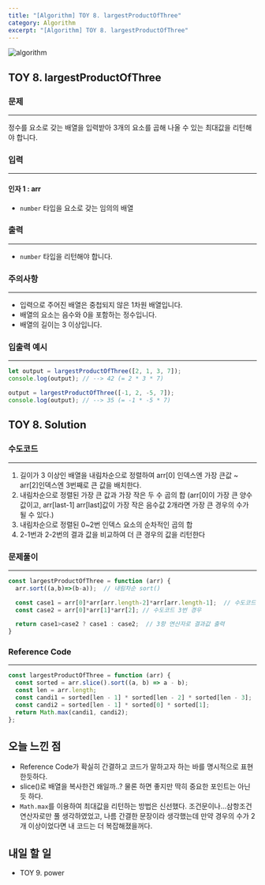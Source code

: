 ```yaml
---
title: "[Algorithm] TOY 8. largestProductOfThree"
category: Algorithm
excerpt: "[Algorithm] TOY 8. largestProductOfThree"
---
```


![algorithm](https://user-images.githubusercontent.com/83164003/131701318-f0ff36c4-1fcc-4f21-b978-18a9d8ec3386.jpg)
## TOY 8. largestProductOfThree
### 문제
---
정수를 요소로 갖는 배열을 입력받아 3개의 요소를 곱해 나올 수 있는 최대값을 리턴해야 합니다.



### 입력
---
#### 인자 1 : arr
- `number` 타입을 요소로 갖는 임의의 배열

### 출력
---
- `number` 타입을 리턴해야 합니다.

### 주의사항
---
- 입력으로 주어진 배열은 중첩되지 않은 1차원 배열입니다.
- 배열의 요소는 음수와 0을 포함하는 정수입니다.
- 배열의 길이는 3 이상입니다.

### 입출력 예시
---
```javascript
let output = largestProductOfThree([2, 1, 3, 7]);
console.log(output); // --> 42 (= 2 * 3 * 7)

output = largestProductOfThree([-1, 2, -5, 7]);
console.log(output); // --> 35 (= -1 * -5 * 7)
```


## TOY 8. Solution
### 수도코드
---
1. 길이가 3 이상인 배열을 내림차순으로 정렬하여 arr[0] 인덱스엔 가장 큰값 ~ arr[2]인덱스엔 3번째로 큰 값을 배치한다.
2. 내림차순으로 정렬된 가장 큰 값과 가장 작은 두 수 곱의 합 (arr[0]이 가장 큰 양수값이고, arr[last-1] arr[last]값이 가장 작은 음수값 2개라면 가장 큰 경우의 수가 될 수 있다.)
3. 내림차순으로 정렬된 0~2번 인덱스 요소의 순차적인 곱의 합
4. 2-1번과 2-2번의 결과 값을 비교하여 더 큰 경우의 값을 리턴한다

### 문제풀이
---
```javascript
const largestProductOfThree = function (arr) {
  arr.sort((a,b)=>(b-a));  // 내림차순 sort()

  const case1 = arr[0]*arr[arr.length-2]*arr[arr.length-1];  // 수도코드 2번 경우
  const case2 = arr[0]*arr[1]*arr[2]; // 수도코드 3번 경우

  return case1>case2 ? case1 : case2;  // 3항 연산자로 결과값 출력
}
```
### Reference Code
---
```javascript
const largestProductOfThree = function (arr) {
  const sorted = arr.slice().sort((a, b) => a - b);
  const len = arr.length;
  const candi1 = sorted[len - 1] * sorted[len - 2] * sorted[len - 3];
  const candi2 = sorted[len - 1] * sorted[0] * sorted[1];
  return Math.max(candi1, candi2);
};
```
## 오늘 느낀 점
- Reference Code가 확실히 간결하고 코드가 말하고자 하는 바를 명시적으로 표현한듯하다. 
- slice()로 배열을 복사한건 왜일까..?  물론 하면 좋지만 딱히 중요한 포인트는 아닌듯 하다. 
- `Math.max`를 이용하여 최대값을 리턴하는 방법은 신선했다. 조건문이나...삼항조건연산자로만 풀 생각하였었고, 나름 간결한 문장이라 생각했는데 만약 경우의 수가 2개 이상이었다면 내 코드는 더 복잡해졌을꺼다.

## 내일 할 일
- TOY 9. power
